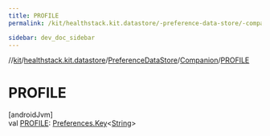 ```yaml
---
title: PROFILE
permalink: /kit/healthstack.kit.datastore/-preference-data-store/-companion/-p-r-o-f-i-l-e.html

sidebar: dev_doc_sidebar
---
```

//[kit](../../../../kit.html)/[healthstack.kit.datastore](../../index.html)/[PreferenceDataStore](../index.html)/[Companion](index.html)/[PROFILE](-p-r-o-f-i-l-e.html)



# PROFILE



[androidJvm]\
val [PROFILE](-p-r-o-f-i-l-e.html): [Preferences.Key](https://developer.android.com/reference/kotlin/androidx/datastore/preferences/core/Preferences.Key.html)&lt;[String](https://kotlinlang.org/api/latest/jvm/stdlib/kotlin/-string/index.html)&gt;




